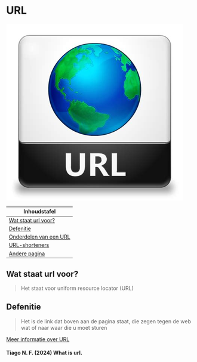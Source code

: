 # URL

![Foto](./fotos/foto.jpg)

| Inhoudstafel             |
|----------------------------|
| [Wat staat url voor?](#wat-staat-url-voor) |
| [Defenitie](#defenitie) |
| [Onderdelen van een URL](andere.md#onderdelen-van-een-url) |
| [URL-shorteners](andere.md#url-shorteners) |
| [Andere pagina](./andere.md#wat-staat-url-voor) |



## Wat staat url voor?
> Het staat voor uniform resource locator (URL)

## Defenitie
> Het is de link dat boven aan de pagina staat, die zegen tegen de web wat of naar waar die u moet sturen

[Meer informatie over URL](https://en.wikipedia.org/wiki/URL)


#### Tiago N. F. (2024) What is url. 